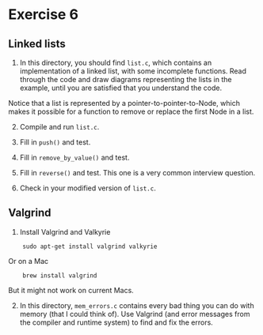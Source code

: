 # Exercise 6

## Linked lists

1) In this directory, you should find `list.c`, which contains an
implementation of a linked list, with some incomplete functions.
Read through the code and draw diagrams representing the lists in
the example, until you are satisfied that you understand the code.

Notice that a list is represented by a pointer-to-pointer-to-Node,
which makes it possible for a function to remove or replace the
first Node in a list.

2) Compile and run `list.c`.

3) Fill in `push()` and test.

4) Fill in `remove_by_value()` and test.

5) Fill in `reverse()` and test.  This one is a very common interview
question.

6) Check in your modified version of `list.c`.

## Valgrind

1) Install Valgrind and Valkyrie

```
    sudo apt-get install valgrind valkyrie
```

Or on a Mac

```
    brew install valgrind
```
But it might not work on current Macs.

2) In this directory, `mem_errors.c` contains every bad thing you can
do with memory (that I could think of).  Use Valgrind (and error
messages from the compiler and runtime system) to find and fix the
errors.
